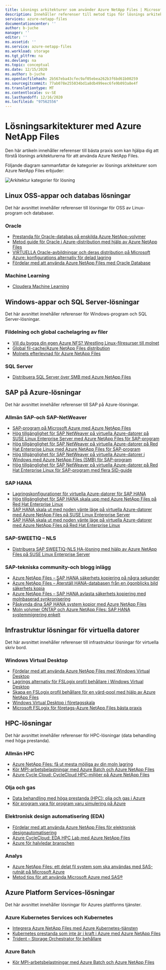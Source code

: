 ```yaml
---
title: Lösnings arkitekturer som använder Azure NetApp Files | Microsoft Docs
description: Innehåller referenser till metod tips för lösnings arkitekturer som använder Azure NetApp Files.
services: azure-netapp-files
documentationcenter: ''
author: b-juche
manager: ''
editor: ''
ms.assetid: ''
ms.service: azure-netapp-files
ms.workload: storage
ms.tgt_pltfrm: na
ms.devlang: na
ms.topic: conceptual
ms.date: 12/15/2020
ms.author: b-juche
ms.openlocfilehash: 2b567eba43cfec9af05ebea262b3f6bd61b00259
ms.sourcegitcommit: 77ab078e255034bd1a8db499eec6fe9b093a8e4f
ms.translationtype: MT
ms.contentlocale: sv-SE
ms.lasthandoff: 12/16/2020
ms.locfileid: "97562556"
---
```

# <a name="solution-architectures-using-azure-netapp-files"></a>Lösningsarkitekturer med Azure NetApp Files
Den här artikeln innehåller referenser till bästa praxis som kan hjälpa dig att förstå lösnings arkitekturerna för att använda Azure NetApp Files.  

Följande diagram sammanfattar de kategorier av lösnings arkitekturer som Azure NetApp Files erbjuder:

![Arkitektur kategorier för lösning](../media/azure-netapp-files/solution-architecture-categories.png)

## <a name="linux-oss-apps-and-database-solutions"></a>Linux OSS-appar och databas lösningar

Det här avsnittet innehåller referenser till lösningar för OSS av Linux-program och databaser. 

### <a name="oracle"></a>Oracle

* [Prestanda för Oracle-databas på enskilda Azure NetApp-volymer](performance-oracle-single-volumes.md)
* [Metod guide för Oracle i Azure-distribution med hjälp av Azure NetApp Files](https://www.netapp.com/us/media/tr-4780.pdf)
* [VIRTUELLA Oracle-avbildningar och deras distribution på Microsoft Azure: konfigurations alternativ för delad lagring](../virtual-machines/workloads/oracle/oracle-vm-solutions.md#shared-storage-configuration-options)
* [Fördelar med att använda Azure NetApp Files med Oracle Database](solutions-benefits-azure-netapp-files-oracle-database.md)

### <a name="machine-learning"></a>Machine Learning
*   [Cloudera Machine Learning](https://docs.cloudera.com/machine-learning/cloud/requirements-azure/topics/ml-requirements-azure.html)

## <a name="windows-apps-and-sql-server-solutions"></a>Windows-appar och SQL Server-lösningar

Det här avsnittet innehåller referenser för Windows-program och SQL Server-lösningar.

### <a name="file-sharing-and-global-file-caching"></a>Fildelning och global cachelagring av filer

* [Vill du bygga din egen Azure NFS? Wrestling Linux-filresurser till molnet](https://cloud.netapp.com/blog/ma-anf-blg-build-your-own-linux-nfs-file-shares)
* [Global fil-cache/Azure NetApp Files distribution](https://youtu.be/91LKb1qsLIM)
* [Molnets efterlevnad för Azure NetApp Files](https://cloud.netapp.com/hubfs/Cloud%20Compliance%20for%20Azure%20NetApp%20Files%20-%20November%202020.pdf)

### <a name="sql-server"></a>SQL Server

* [Distribuera SQL Server över SMB med Azure NetApp Files](https://www.youtube.com/watch?v=x7udfcYbibs)
<!-- * [Deploy SQL Server Always-On Failover Cluster over SMB with Azure NetApp Files](https://www.youtube.com/watch?v=zuNJ5E07e8Q) --> 
<!-- * [Deploy Always-On Availability Groups with Azure NetApp Files](https://www.youtube.com/watch?v=y3VQmzzeyvc) --> 

## <a name="sap-on-azure-solutions"></a>SAP på Azure-lösningar

Det här avsnittet innehåller referenser till SAP på Azure-lösningar. 

### <a name="generic-sap-and-sap-netweaver"></a>Allmän SAP-och SAP-NetWeaver 

* [SAP-program på Microsoft Azure med Azure NetApp Files](https://www.netapp.com/us/media/tr-4746.pdf)
* [Hög tillgänglighet för SAP NetWeaver på virtuella Azure-datorer på SUSE Linux Enterprise Server med Azure NetApp Files för SAP-program](../virtual-machines/workloads/sap/high-availability-guide-suse-netapp-files.md)
* [Hög tillgänglighet för SAP NetWeaver på virtuella Azure-datorer på Red Hat Enterprise Linux med Azure NetApp Files för SAP-program](../virtual-machines/workloads/sap/high-availability-guide-rhel-netapp-files.md)
* [Hög tillgänglighet för SAP NetWeaver på virtuella Azure-datorer i Windows med Azure NetApp Files (SMB) för SAP-program](../virtual-machines/workloads/sap/high-availability-guide-windows-netapp-files-smb.md)
* [Hög tillgänglighet för SAP NetWeaver på virtuella Azure-datorer på Red Hat Enterprise Linux för SAP-program med flera SID-guide](../virtual-machines/workloads/sap/high-availability-guide-rhel-multi-sid.md)

### <a name="sap-hana"></a>SAP HANA 

* [Lagringskonfigurationer för virtuella Azure-datorer för SAP HANA](../virtual-machines/workloads/sap/hana-vm-operations-storage.md)
* [Hög tillgänglighet för SAP HANA skala upp med Azure NetApp Files på Red Hat Enterprise Linux](../virtual-machines/workloads/sap/sap-hana-high-availability-netapp-files-red-hat.md)
* [SAP HANA skala ut med noden vänte läge på virtuella Azure-datorer med Azure NetApp Files på SUSE Linux Enterprise Server](../virtual-machines/workloads/sap/sap-hana-scale-out-standby-netapp-files-suse.md)
* [SAP HANA skala ut med noden vänte läge på virtuella Azure-datorer med Azure NetApp Files på Red Hat Enterprise Linux](../virtual-machines/workloads/sap/sap-hana-scale-out-standby-netapp-files-rhel.md)

### <a name="sap-iq-nls"></a>SAP-SWEETIQ – NLS
*   [Distribuera SAP SWEETIQ-NLS HA-lösning med hjälp av Azure NetApp Files på SUSE Linux Enterprise Server](https://techcommunity.microsoft.com/t5/running-sap-applications-on-the/deploy-sap-iq-nls-ha-solution-using-azure-netapp-files-on-suse/ba-p/1651172#.X2tDfpNzBh4.linkedin)

### <a name="sap-tech-community-and-blog-posts"></a>SAP-tekniska community-och blogg inlägg 

* [Azure NetApp Files – SAP HANA säkerhets kopiering på några sekunder](https://blog.netapp.com/azure-netapp-files-sap-hana-backup-in-seconds/)
* [Azure NetApp Files – Återställ HANA-databasen från en ögonblicks bild säkerhets kopia](https://blog.netapp.com/azure-netapp-files-backup-sap-hana)
* [Azure NetApp Files – SAP HANA avlasta säkerhets kopiering med molnbaserad synkronisering](https://blog.netapp.com/azure-netapp-files-sap-hana)
* [Påskynda dina SAP HANA system kopior med Azure NetApp Files](https://blog.netapp.com/sap-hana-faster-using-azure-netapp-files/)
* [Moln volymer ONTAP och Azure NetApp Files: SAP HANA systemmigrering enkelt](https://blog.netapp.com/cloud-volumes-ontap-and-azure-netapp-files-sap-hana-system-migration-made-easy/)

## <a name="virtual-desktop-infrastructure-solutions"></a>Infrastruktur lösningar för virtuella datorer

Det här avsnittet innehåller referenser till infrastruktur lösningar för virtuella skriv bord.

### <a name="windows-virtual-desktop"></a>Windows Virtual Desktop

* [Fördelar med att använda Azure NetApp Files med Windows Virtual Desktop](solutions-windows-virtual-desktop.md)
* [Lagrings alternativ för FSLogix profil behållare i Windows Virtual Desktop](../virtual-desktop/store-fslogix-profile.md#azure-platform-details)
* [Skapa en FSLogix profil behållare för en värd-pool med hjälp av Azure NetApp Files](../virtual-desktop/create-fslogix-profile-container.md)
* [Windows Virtual Desktop i företagsskala](/azure/architecture/example-scenario/wvd/windows-virtual-desktop)
* [Microsoft FSLogix för företags-Azure NetApp Files bästa praxis](/azure/architecture/example-scenario/wvd/windows-virtual-desktop-fslogix#azure-netapp-files-best-practices)

## <a name="hpc-solutions"></a>HPC-lösningar

Det här avsnittet innehåller referenser för HPC-lösningar (data behandling med höga prestanda). 

### <a name="generic-hpc"></a>Allmän HPC

* [Azure NetApp Files: få ut mesta möjliga av din moln lagring](https://cloud.netapp.com/hubfs/Resources/ANF%20PERFORMANCE%20TESTING%20IN%20TEMPLATE.pdf)
* [Kör MPI-arbetsbelastningar med Azure Batch och Azure NetApp Files](https://azure.microsoft.com/resources/run-mpi-workloads-with-azure-batch-and-azure-netapp-files/)
* [Azure Cycle Cloud: CycleCloud HPC-miljöer på Azure NetApp Files](/azure/cyclecloud/overview)

### <a name="oil-and-gas"></a>Olja och gas

* [Data behandling med höga prestanda (HPC): olja och gas i Azure](https://techcommunity.microsoft.com/t5/azure-global/high-performance-computing-hpc-oil-and-gas-in-azure/ba-p/824926)
* [Kör program vara för program varu simulering på Azure](/azure/architecture/example-scenario/infrastructure/reservoir-simulation)

### <a name="electronic-design-automation-eda"></a>Elektronisk design automatisering (EDA)

* [Fördelar med att använda Azure NetApp Files för elektronisk designautomatisering](solutions-benefits-azure-netapp-files-electronic-design-automation.md)
* [Azure CycleCloud: EDA HPC Lab med Azure NetApp Files](https://github.com/Azure/cyclecloud-hands-on-labs/blob/master/EDA/README.md)
* [Azure för halvledar branschen](https://azurecomcdn.azureedge.net/cvt-f40f39cd9de2d875ab0c198a8d7b186350cf0bca161e80d7896941389685d012/mediahandler/files/resourcefiles/azure-for-the-semiconductor-industry/Azure_for_the_Semiconductor_Industry.pdf)

### <a name="analytics"></a>Analys

* [Azure NetApp Files: ett delat fil system som ska användas med SAS-rutnät på Microsoft Azure](https://communities.sas.com/t5/Administration-and-Deployment/Azure-NetApp-Files-A-shared-file-system-to-use-with-SAS-Grid-on/m-p/705192)
* [Metod tips för att använda Microsoft Azure med SAS®](https://communities.sas.com/t5/Administration-and-Deployment/Best-Practices-for-Using-Microsoft-Azure-with-SAS/m-p/676833#M19680)

## <a name="azure-platform-services-solutions"></a>Azure Platform Services-lösningar

Det här avsnittet innehåller lösningar för Azures plattforms tjänster. 

### <a name="azure-kubernetes-services-and-kubernetes"></a>Azure Kubernetes Services och Kubernetes

* [Integrera Azure NetApp Files med Azure Kubernetes-tjänsten](../aks/azure-netapp-files.md)
* [Kubernetes prestanda som inte är i kraft i Azure med Azure NetApp Files](https://cloud.netapp.com/blog/ma-anf-blg-configure-kubernetes-openshift)
* [Trident – Storage Orchestrator för behållare](https://netapp-trident.readthedocs.io/en/stable-v20.04/kubernetes/operations/tasks/backends/anf.html)

### <a name="azure-batch"></a>Azure Batch

* [Kör MPI-arbetsbelastningar med Azure Batch och Azure NetApp Files](https://azure.microsoft.com/resources/run-mpi-workloads-with-azure-batch-and-azure-netapp-files/)
